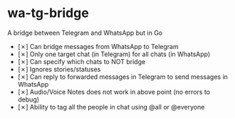 # wa-tg-bridge

A bridge between Telegram and WhatsApp but in Go

- [✗] Can bridge messages from WhatsApp to Telegram
- [✗] Only one target chat (in Telegram) for all chats (in WhatsApp)
- [✗] Can specify which chats to NOT bridge
- [✗] Ignores stories/statuses
- [✗] Can reply to forwarded messages in Telegram to send messages in WhatsApp
- [✗] Audio/Voice Notes does not work in above point (no errors to debug)
- [✗] Ability to tag all the people in chat using @all or @everyone
